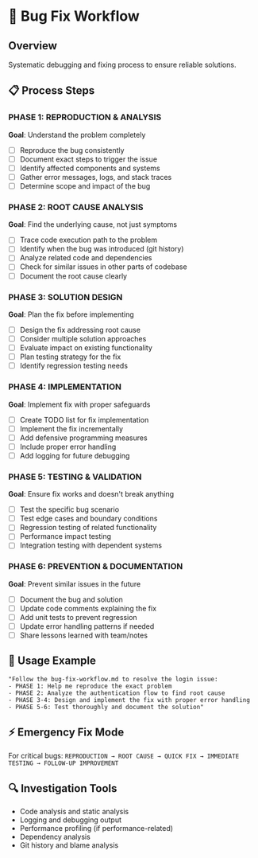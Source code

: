 # 🐛 Bug Fix Workflow

## Overview
Systematic debugging and fixing process to ensure reliable solutions.

## 📋 Process Steps

### PHASE 1: REPRODUCTION & ANALYSIS
**Goal**: Understand the problem completely
- [ ] Reproduce the bug consistently
- [ ] Document exact steps to trigger the issue
- [ ] Identify affected components and systems
- [ ] Gather error messages, logs, and stack traces
- [ ] Determine scope and impact of the bug

### PHASE 2: ROOT CAUSE ANALYSIS
**Goal**: Find the underlying cause, not just symptoms
- [ ] Trace code execution path to the problem
- [ ] Identify when the bug was introduced (git history)
- [ ] Analyze related code and dependencies
- [ ] Check for similar issues in other parts of codebase
- [ ] Document the root cause clearly

### PHASE 3: SOLUTION DESIGN
**Goal**: Plan the fix before implementing
- [ ] Design the fix addressing root cause
- [ ] Consider multiple solution approaches
- [ ] Evaluate impact on existing functionality
- [ ] Plan testing strategy for the fix
- [ ] Identify regression testing needs

### PHASE 4: IMPLEMENTATION
**Goal**: Implement fix with proper safeguards
- [ ] Create TODO list for fix implementation
- [ ] Implement the fix incrementally
- [ ] Add defensive programming measures
- [ ] Include proper error handling
- [ ] Add logging for future debugging

### PHASE 5: TESTING & VALIDATION
**Goal**: Ensure fix works and doesn't break anything
- [ ] Test the specific bug scenario
- [ ] Test edge cases and boundary conditions
- [ ] Regression testing of related functionality
- [ ] Performance impact testing
- [ ] Integration testing with dependent systems

### PHASE 6: PREVENTION & DOCUMENTATION
**Goal**: Prevent similar issues in the future
- [ ] Document the bug and solution
- [ ] Update code comments explaining the fix
- [ ] Add unit tests to prevent regression
- [ ] Update error handling patterns if needed
- [ ] Share lessons learned with team/notes

## 🎯 Usage Example

```
"Follow the bug-fix-workflow.md to resolve the login issue:
- PHASE 1: Help me reproduce the exact problem
- PHASE 2: Analyze the authentication flow to find root cause
- PHASE 3-4: Design and implement the fix with proper error handling
- PHASE 5-6: Test thoroughly and document the solution"
```

## ⚡ Emergency Fix Mode
For critical bugs: `REPRODUCTION → ROOT CAUSE → QUICK FIX → IMMEDIATE TESTING → FOLLOW-UP IMPROVEMENT`

## 🔍 Investigation Tools
- Code analysis and static analysis
- Logging and debugging output
- Performance profiling (if performance-related)
- Dependency analysis
- Git history and blame analysis